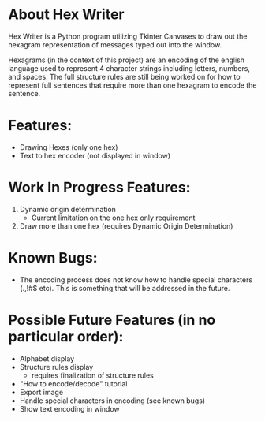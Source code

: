 # About Hex Writer
Hex Writer is a Python program utilizing Tkinter Canvases to draw out the hexagram representation of messages typed out into the window.

Hexagrams (in the context of this project) are an encoding of the english language used to represent 4 character strings including letters,
numbers, and spaces. The full structure rules are still being worked on for how to represent full sentences that require more than one hexagram
to encode the sentence.

# Features:
* Drawing Hexes (only one hex)
* Text to hex encoder (not displayed in window)

# Work In Progress Features:
1. Dynamic origin determination
   * Current limitation on the one hex only requirement
2. Draw more than one hex (requires Dynamic Origin Determination)

# Known Bugs:
* The encoding process does not know how to handle special characters (.,!#$ etc). This is something that will be addressed in the future.

# Possible Future Features (in no particular order):
* Alphabet display
* Structure rules display
  * requires finalization of structure rules
* "How to encode/decode" tutorial
* Export image
* Handle special characters in encoding (see known bugs)
* Show text encoding in window
